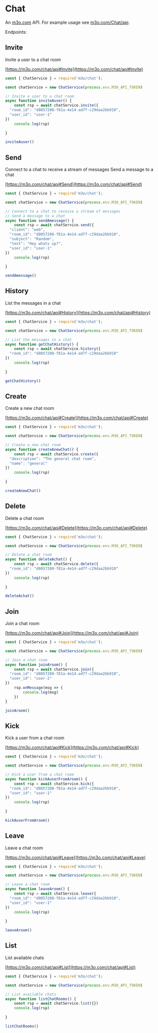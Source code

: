 # Chat

An [m3o.com](https://m3o.com) API. For example usage see [m3o.com/Chat/api](https://m3o.com/Chat/api).

Endpoints:

## Invite

Invite a user to a chat room


[https://m3o.com/chat/api#Invite](https://m3o.com/chat/api#Invite)

```js
const { ChatService } = require('m3o/chat');

const chatService = new ChatService(process.env.M3O_API_TOKEN)

// Invite a user to a chat room
async function inviteAuser() {
	const rsp = await chatService.invite({
  "room_id": "d8057208-f81a-4e14-ad7f-c29daa2bb910",
  "user_id": "user-1"
})
	console.log(rsp)
	
}

inviteAuser()
```
## Send

Connect to a chat to receive a stream of messages
Send a message to a chat


[https://m3o.com/chat/api#Send](https://m3o.com/chat/api#Send)

```js
const { ChatService } = require('m3o/chat');

const chatService = new ChatService(process.env.M3O_API_TOKEN)

// Connect to a chat to receive a stream of messages
// Send a message to a chat
async function sendAmessage() {
	const rsp = await chatService.send({
  "client": "web",
  "room_id": "d8057208-f81a-4e14-ad7f-c29daa2bb910",
  "subject": "Random",
  "text": "Hey whats up?",
  "user_id": "user-1"
})
	console.log(rsp)
	
}

sendAmessage()
```
## History

List the messages in a chat


[https://m3o.com/chat/api#History](https://m3o.com/chat/api#History)

```js
const { ChatService } = require('m3o/chat');

const chatService = new ChatService(process.env.M3O_API_TOKEN)

// List the messages in a chat
async function getChatHistory() {
	const rsp = await chatService.history({
  "room_id": "d8057208-f81a-4e14-ad7f-c29daa2bb910"
})
	console.log(rsp)
	
}

getChatHistory()
```
## Create

Create a new chat room


[https://m3o.com/chat/api#Create](https://m3o.com/chat/api#Create)

```js
const { ChatService } = require('m3o/chat');

const chatService = new ChatService(process.env.M3O_API_TOKEN)

// Create a new chat room
async function createAnewChat() {
	const rsp = await chatService.create({
  "description": "The general chat room",
  "name": "general"
})
	console.log(rsp)
	
}

createAnewChat()
```
## Delete

Delete a chat room


[https://m3o.com/chat/api#Delete](https://m3o.com/chat/api#Delete)

```js
const { ChatService } = require('m3o/chat');

const chatService = new ChatService(process.env.M3O_API_TOKEN)

// Delete a chat room
async function deleteAchat() {
	const rsp = await chatService.delete({
  "room_id": "d8057208-f81a-4e14-ad7f-c29daa2bb910"
})
	console.log(rsp)
	
}

deleteAchat()
```
## Join

Join a chat room


[https://m3o.com/chat/api#Join](https://m3o.com/chat/api#Join)

```js
const { ChatService } = require('m3o/chat');

const chatService = new ChatService(process.env.M3O_API_TOKEN)

// Join a chat room
async function joinAroom() {
	const rsp = await chatService.join({
  "room_id": "d8057208-f81a-4e14-ad7f-c29daa2bb910",
  "user_id": "user-2"
})
	rsp.onMessage(msg => {
		console.log(msg)
	})
}

joinAroom()
```
## Kick

Kick a user from a chat room


[https://m3o.com/chat/api#Kick](https://m3o.com/chat/api#Kick)

```js
const { ChatService } = require('m3o/chat');

const chatService = new ChatService(process.env.M3O_API_TOKEN)

// Kick a user from a chat room
async function kickAuserFromAroom() {
	const rsp = await chatService.kick({
  "room_id": "d8057208-f81a-4e14-ad7f-c29daa2bb910",
  "user_id": "user-1"
})
	console.log(rsp)
	
}

kickAuserFromAroom()
```
## Leave

Leave a chat room


[https://m3o.com/chat/api#Leave](https://m3o.com/chat/api#Leave)

```js
const { ChatService } = require('m3o/chat');

const chatService = new ChatService(process.env.M3O_API_TOKEN)

// Leave a chat room
async function leaveAroom() {
	const rsp = await chatService.leave({
  "room_id": "d8057208-f81a-4e14-ad7f-c29daa2bb910",
  "user_id": "user-1"
})
	console.log(rsp)
	
}

leaveAroom()
```
## List

List available chats


[https://m3o.com/chat/api#List](https://m3o.com/chat/api#List)

```js
const { ChatService } = require('m3o/chat');

const chatService = new ChatService(process.env.M3O_API_TOKEN)

// List available chats
async function listChatRooms() {
	const rsp = await chatService.list({})
	console.log(rsp)
	
}

listChatRooms()
```
